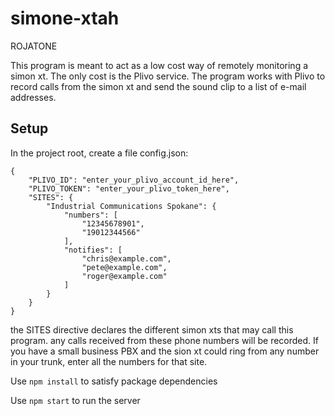 # simone-xtah
ROJATONE

This program is meant to act as a low cost way of remotely monitoring a simon xt. The only cost is the Plivo service. The program works with Plivo to record calls from the simon xt and send the sound clip to a list of e-mail addresses.


## Setup

In the project root, create a file config.json:

```
{
    "PLIVO_ID": "enter_your_plivo_account_id_here",
    "PLIVO_TOKEN": "enter_your_plivo_token_here",
    "SITES": {
        "Industrial Communications Spokane": {
            "numbers": [
                "12345678901",
                "19012344566"
            ],
            "notifies": [
                "chris@example.com",
                "pete@example.com",
                "roger@example.com"
            ]
        }
    }
}
```

the SITES directive declares the different simon xts that may call this program. any calls received from these phone numbers will be recorded. If you have a small business PBX and the sion xt could ring from any number in your trunk, enter all the numbers for that site.

Use `npm install` to satisfy package dependencies

Use `npm start` to run the server
